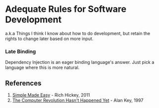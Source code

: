 # Adequate Rules for Software Development

a.k.a Things I think I know about how to do development, but retain the rights to change later based on more input.

### Late Binding
Dependency Injection is an eager binding language's answer.  Just pick a language where this is more natural.

## References
1. [Simple Made Easy](http://www.infoq.com/presentations/Simple-Made-Easy) - Rich Hickey, 2011
2. [The Computer Revolution Hasn't Happened Yet](https://www.youtube.com/watch?v=oKg1hTOQXoY) - Alan Key, 1997
